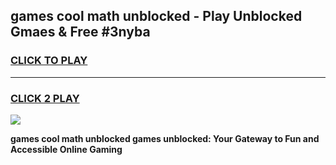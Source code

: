 
## games cool math unblocked - Play Unblocked Gmaes & Free #3nyba
<h3>
<a href="https://premium.freeplayer.one?title=games_cool_math_unblocked&ref=01M">CLICK TO PLAY</a></h3>
<hr>

<h3>
<a href="https://premium.freeplayer.one?title=games_cool_math_unblocked&ref=01M">CLICK 2 PLAY</a>
  
</h3>

<a href="https://premium.freeplayer.one?title=games_cool_math_unblocked&ref=01M"><img src="https://clearcache.store/games.png"></a>


**games cool math unblocked games unblocked: Your Gateway to Fun and Accessible Online Gaming**
